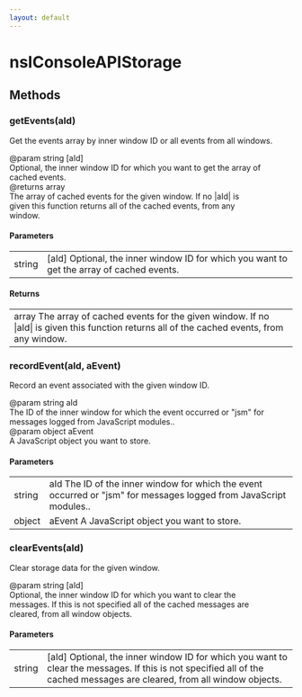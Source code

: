 ```yaml
---
layout: default
---
```


# nsIConsoleAPIStorage #

## Methods ##

### getEvents(aId) ###
  
Get the events array by inner window ID or all events from all windows.  
  
@param string [aId]  
       Optional, the inner window ID for which you want to get the array of  
       cached events.  
@returns array  
         The array of cached events for the given window. If no |aId| is  
         given this function returns all of the cached events, from any  
         window.  
  

#### Parameters ####

<table>

<tr>
<td>string</td>
<td>[aId]  
       Optional, the inner window ID for which you want to get the array of  
       cached events.  
</td>
</tr>

</table>

#### Returns ####

<table>

<tr>
<td>array  
         The array of cached events for the given window. If no |aId| is  
         given this function returns all of the cached events, from any  
         window.  
</td>
</tr>

</table>

### recordEvent(aId, aEvent) ###
  
Record an event associated with the given window ID.  
  
@param string aId  
       The ID of the inner window for which the event occurred or "jsm" for  
       messages logged from JavaScript modules..  
@param object aEvent  
       A JavaScript object you want to store.  
  

#### Parameters ####

<table>

<tr>
<td>string</td>
<td>aId  
       The ID of the inner window for which the event occurred or "jsm" for  
       messages logged from JavaScript modules..  
</td>
</tr>

<tr>
<td>object</td>
<td>aEvent  
       A JavaScript object you want to store.  
</td>
</tr>

</table>

### clearEvents(aId) ###
  
Clear storage data for the given window.  
  
@param string [aId]  
       Optional, the inner window ID for which you want to clear the  
       messages. If this is not specified all of the cached messages are  
       cleared, from all window objects.  
  

#### Parameters ####

<table>

<tr>
<td>string</td>
<td>[aId]  
       Optional, the inner window ID for which you want to clear the  
       messages. If this is not specified all of the cached messages are  
       cleared, from all window objects.  
</td>
</tr>

</table>
